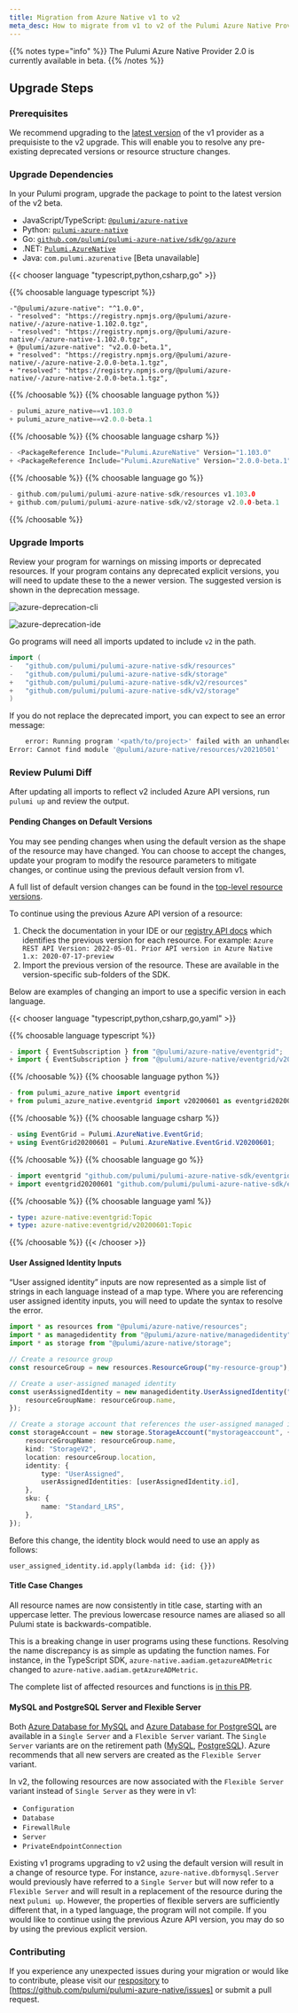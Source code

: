 ```yaml
---
title: Migration from Azure Native v1 to v2
meta_desc: How to migrate from v1 to v2 of the Pulumi Azure Native Provider.
---
```

{{% notes type="info" %}}
The Pulumi Azure Native Provider 2.0 is currently available in beta.
{{% /notes %}}

## Upgrade Steps

### Prerequisites

We recommend upgrading to the [latest version](https://github.com/pulumi/pulumi-azure-native/releases/tag/v1.103.0) of the v1 provider as a prequisiste to the v2 upgrade. This will enable you to resolve any pre-existing deprecated versions or resource structure changes.

### Upgrade Dependencies

In your Pulumi program, upgrade the package to point to the latest version of the v2 beta.

* JavaScript/TypeScript: [`@pulumi/azure-native`](https://www.npmjs.com/package/@pulumi/azure-native/v/2.0.0-alpha.2)
* Python: [`pulumi-azure-native`](https://pypi.org/project/pulumi-azure-native/2.0.0a2/)
* Go: [`github.com/pulumi/pulumi-azure-native/sdk/go/azure`](https://github.com/pulumi/pulumi-azure-native/releases/tag/v2.0.0-beta.12)
* .NET: [`Pulumi.AzureNative`](https://www.nuget.org/packages/Pulumi.AzureNative/2.0.0-alpha.2)
* Java: `com.pulumi.azurenative` [Beta unavailable]

{{< chooser language "typescript,python,csharp,go" >}}

{{% choosable language typescript %}}
```
-"@pulumi/azure-native": "^1.0.0",
- "resolved": "https://registry.npmjs.org/@pulumi/azure-native/-/azure-native-1.102.0.tgz",
- "resolved": "https://registry.npmjs.org/@pulumi/azure-native/-/azure-native-1.102.0.tgz",
+ @pulumi/azure-native": "v2.0.0-beta.1",
+ "resolved": "https://registry.npmjs.org/@pulumi/azure-native/-/azure-native-2.0.0-beta.1.tgz",
+ "resolved": "https://registry.npmjs.org/@pulumi/azure-native/-/azure-native-2.0.0-beta.1.tgz",
```

{{% /choosable %}}
{{% choosable language python %}}

```python
- pulumi_azure_native==v1.103.0
+ pulumi_azure_native==v2.0.0-beta.1
```

{{% /choosable %}}
{{% choosable language csharp %}}

```csharp
- <PackageReference Include="Pulumi.AzureNative" Version="1.103.0"
+ <PackageReference Include="Pulumi.AzureNative" Version="2.0.0-beta.1"
```

{{% /choosable %}}
{{% choosable language go %}}

```go
- github.com/pulumi/pulumi-azure-native-sdk/resources v1.103.0
+ github.com/pulumi/pulumi-azure-native-sdk/v2/storage v2.0.0-beta.1
```

{{% /choosable %}}



### Upgrade Imports

Review your program for warnings on missing imports or deprecated resources. If your program contains any deprecated explicit versions, you will need to update these to the a newer version. The suggested version is shown in the deprecation message. 

![azure-deprecation-cli](./azure-deprecation-cli.png)

![azure-deprecation-ide](./azure-deprecation-ide.png)

Go programs will need all imports updated to include `v2` in the path.

```go
import (
-	"github.com/pulumi/pulumi-azure-native-sdk/resources"
-	"github.com/pulumi/pulumi-azure-native-sdk/storage"
+	"github.com/pulumi/pulumi-azure-native-sdk/v2/resources"
+	"github.com/pulumi/pulumi-azure-native-sdk/v2/storage"
)
```

If you do not replace the deprecated import, you can expect to see an error message:

```bash
    error: Running program '<path/to/project>' failed with an unhandled exception:
Error: Cannot find module '@pulumi/azure-native/resources/v20210501'
```

### Review Pulumi Diff

After updating all imports to reflect v2 included Azure API versions, run `pulumi up` and review the output.

#### Pending Changes on Default Versions

You may see pending changes when using the default version as the shape of the resource may have changed. You can choose to accept the changes, update your program to modify the resource parameters to mitigate changes, or continue using the previous default version from v1.

A full list of default version changes can be found in the [top-level resource versions](top-level-resource-versions).

To continue using the previous Azure API version of a resource:

1. Check the documentation in your IDE or our [registry API docs](./_index.md) which identifies the previous version for each resource. For example: `Azure REST API Version: 2022-05-01. Prior API version in Azure Native 1.x: 2020-07-17-preview`
2. Import the previous version of the resource. These are available in the version-specific sub-folders of the SDK.

Below are examples of changing an import to use a specific version in each language.

{{< chooser language "typescript,python,csharp,go,yaml" >}}

{{% choosable language typescript %}}

```typescript
- import { EventSubscription } from "@pulumi/azure-native/eventgrid";
+ import { EventSubscription } from "@pulumi/azure-native/eventgrid/v20200601";
```

{{% /choosable %}}
{{% choosable language python %}}

```python
- from pulumi_azure_native import eventgrid
+ from pulumi_azure_native.eventgrid import v20200601 as eventgrid20200601
```

{{% /choosable %}}
{{% choosable language csharp %}}

```csharp
- using EventGrid = Pulumi.AzureNative.EventGrid;
+ using EventGrid20200601 = Pulumi.AzureNative.EventGrid.V20200601;
```

{{% /choosable %}}
{{% choosable language go %}}

```go
- import eventgrid "github.com/pulumi/pulumi-azure-native-sdk/eventgrid/v2"
+ import eventgrid20200601 "github.com/pulumi/pulumi-azure-native-sdk/eventgrid/v2/v20200601”
```

{{% /choosable %}}
{{% choosable language yaml %}}

```yaml
- type: azure-native:eventgrid:Topic
+ type: azure-native:eventgrid/v20200601:Topic
```

{{% /choosable %}}
{{< /chooser >}}

#### User Assigned Identity Inputs

“User assigned identity” inputs are now represented as a simple list of strings in each language instead of a map type. Where you are referencing user assigned identity inputs, you will need to update the syntax to resolve the error.

```typescript
import * as resources from "@pulumi/azure-native/resources";
import * as managedidentity from "@pulumi/azure-native/managedidentity";
import * as storage from "@pulumi/azure-native/storage";

// Create a resource group
const resourceGroup = new resources.ResourceGroup("my-resource-group");

// Create a user-assigned managed identity
const userAssignedIdentity = new managedidentity.UserAssignedIdentity("my-user-assigned-identity", {
    resourceGroupName: resourceGroup.name,
});

// Create a storage account that references the user-assigned managed identity
const storageAccount = new storage.StorageAccount("mystorageaccount", {
    resourceGroupName: resourceGroup.name,
    kind: "StorageV2",
    location: resourceGroup.location,
    identity: {
        type: "UserAssigned",
        userAssignedIdentities: [userAssignedIdentity.id],
    },
    sku: {
        name: "Standard_LRS",
    },
});
```

Before this change, the identity block would need to use an apply as follows:

```
user_assigned_identity.id.apply(lambda id: {id: {}})
```

#### Title Case Changes

All resource names are now consistently in title case, starting with an uppercase letter. The previous lowercase resource names are aliased so all Pulumi state is backwards-compatible.

This is a breaking change in user programs using these functions. Resolving the name discrepancy is as simple as updating the function names. For instance, in the TypeScript SDK, `azure-native.aadiam.getazureADMetric` changed to `azure-native.aadiam.getAzureADMetric`.

The complete list of affected resources and functions is [in this PR](https://github.com/pulumi/pulumi-azure-native/pull/2366).


#### MySQL and PostgreSQL Server and Flexible Server

Both [Azure Database for MySQL](https://azure.microsoft.com/en-us/products/mysql) and [Azure Database for PostgreSQL](https://azure.microsoft.com/en-us/products/postgresql) are available in a `Single Server` and a `Flexible Server` variant. The `Single Server` variants are on the retirement path ([MySQL](https://learn.microsoft.com/en-us/azure/mysql/single-server/whats-happening-to-mysql-single-server), [PostgreSQL](https://learn.microsoft.com/en-us/azure/postgresql/single-server/whats-happening-to-postgresql-single-server)). Azure recommends that all new servers are created as the `Flexible Server` variant.

In v2, the following resources are now associated with the `Flexible Server` variant instead of `Single Server` as they were in v1:
- `Configuration`
- `Database`
- `FirewallRule`
- `Server`
- `PrivateEndpointConnection`

Existing v1 programs upgrading to v2 using the default version will result in a change of resource type. For instance, `azure-native.dbformysql.Server` would previously have referred to a `Single Server` but will now refer to a `Flexible Server` and will result in a replacement of the resource during the next `pulumi up`. However, the properties of flexible servers are sufficiently different that, in a typed language, the program will not compile. If you would like to continue using the previous Azure API version, you may do so by using the previous explicit version.

### Contributing

If you experience any unexpected issues during your migration or would like to contribute, please visit our [respository](https://github.com/pulumi/pulumi-azure-native) to [https://github.com/pulumi/pulumi-azure-native/issues] or submit a pull request.
